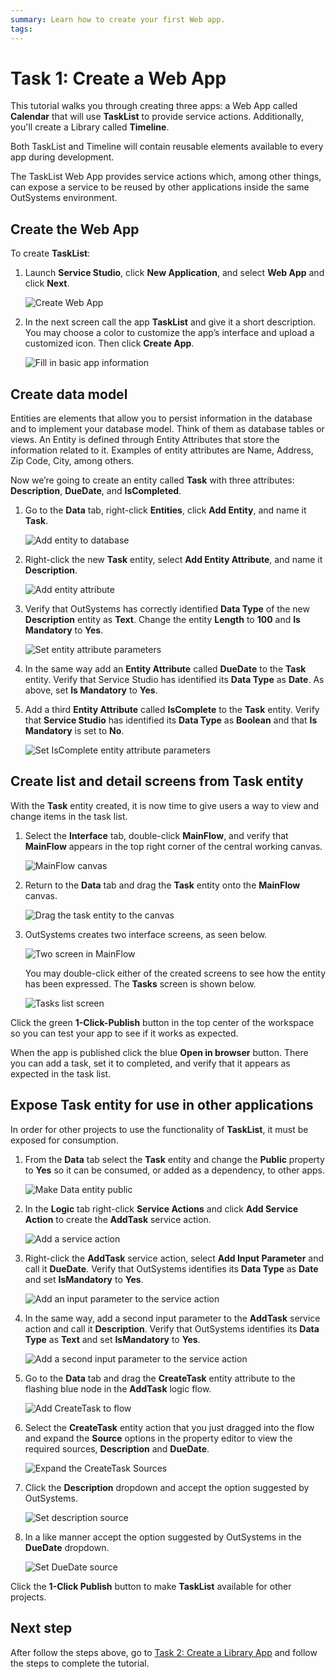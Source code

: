 ```yaml
---
summary: Learn how to create your first Web app.
tags: 
---
```


# Task 1: Create a Web App
 
This tutorial walks you through creating three apps: a Web App called **Calendar** that will use **TaskList** to provide service actions. Additionally, you'll create a Library called **Timeline**.

Both TaskList and Timeline will contain reusable elements available to every app during development. 

The TaskList Web App provides service actions which, among other things, can expose a service to be reused by other applications inside the same OutSystems environment.

## Create the Web App

To create **TaskList**: 

1. Launch **Service Studio**, click **New Application**, and select **Web App** and click **Next**.  

    ![Create Web App](images/create-service-ss.png "Create Web App") 
 
1. In the next screen call the app **TaskList** and give it a short description. You may choose a color to customize the app’s interface and upload a customized icon. Then click **Create App**.  

    ![Fill in basic app information](images/fill-in-app-basic-information-ss.png "Fill in basic app information")

## Create data model

Entities are elements that allow you to persist information in the database and to implement your database model. Think of them as database tables or views.  An Entity is defined through Entity Attributes that store the information related to it. Examples of entity attributes are Name, Address, Zip Code, City, among others.

Now we’re going to create an entity called **Task** with three attributes: **Description**, **DueDate**, and **IsCompleted**.

1. Go to the **Data** tab, right-click **Entities**, click **Add Entity**, and name it **Task**. 

    ![Add entity to database](images/add-entity-ss.png "Add entity to database") 

1. Right-click the new **Task** entity, select **Add Entity Attribute**, and name it **Description**. 

    ![Add entity attribute](images/add-entity-attribute-ss.png "Add entity attribute") 

1. Verify that OutSystems has correctly identified  **Data Type** of the new **Description** entity as **Text**. Change the entity **Length** to **100** and **Is Mandatory** to **Yes**. 

    ![Set entity attribute parameters](images/set-entity-attribute-parameters-ss.png "Set entity attribute parameters") 

1. In the same way add an **Entity Attribute** called **DueDate** to the **Task** entity. Verify that Service Studio has identified its **Data Type** as **Date**. As above, set **Is Mandatory** to **Yes**.
1. Add a third **Entity Attribute** called **IsComplete** to the **Task** entity. Verify that **Service Studio** has identified its **Data Type** as **Boolean** and that **Is Mandatory** is set to **No**. 

    ![Set IsComplete entity attribute parameters](images/set-entity-attribute-parameter-boolean-ss.png "Set IsComplete entity attribute parameters") 

## Create list and detail screens from **Task** entity

With the **Task** entity created, it is now time to give users a way to view and change items in the task list. 

1. Select the **Interface** tab, double-click **MainFlow**, and verify that **MainFlow** appears in the top right corner of the central working canvas. 

    ![MainFlow canvas](images/main-flow-canvas-ss.png "MainFlow canvas") 

1. Return to the **Data** tab and drag the **Task** entity onto the **MainFlow** canvas.  

    ![Drag the task entity to the canvas](images/drag-task-entity-to-canvas-ss.png "Drag the task entity to the canvas") 

1. OutSystems creates two interface screens, as seen below.

    ![Two screen in MainFlow](images/two-screens-in-main-flow-ss.png "Two screen in MainFlow") 

    You may double-click either of the created screens to see how the entity has been expressed. The **Tasks** screen is shown below. 
    
    ![Tasks list screen](images/task-list-screen-ss.png "Tasks list screen") 

<!--
## Change roles of screens to anonymous for testing

<div class="info" markdown="1">

EAP reportedly will not have roles. They still appear in the interface, so they are documented here.

</div>

1. Go to the **Interface** tab and select **Tasks** in the **MainFlow**. Click **Anonymous** in the **Roles** area so it it is easier to test the app during development.

    ![Set Task entity to anonymous](images/set-task-entity-to-anonymous-ss.png "Set Task entity to anonymous") 

1. In the same manner, select **TaskDetail** in the **MainFlow** and click **Anonymous** in the **Roles** area. 

    <div class="info" markdown="1">

    During the publish process you will receive the following security warning: You're exposing a Server Action for public access and without authentication. Consider removing the Anonymous Role from this Screen.

    For most business apps, access to interface screens is restricted to registered users. Before deployment to the quality or production environments, the role of these screens should be changed back to the default so they are not anonymous.

    </div>
-->

Click the green **1-Click-Publish** button in the top center of the workspace so you can test your app to see if it works as expected.

When the app is published click the blue **Open in browser** button. There you can add a task, set it to completed, and verify that it appears as expected in the task list.

## Expose **Task** entity for use in other applications

In order for other projects to use the functionality of **TaskList**, it must be exposed for consumption.

1. From the **Data** tab select the **Task** entity and change the **Public** property to **Yes** so it can be consumed, or added as a dependency, to other apps.

    ![Make Data entity public](images/make-data-entity-public-ss.png "Make Data entity public") 

1. In the **Logic** tab right-click **Service Actions** and click **Add Service Action** to create the **AddTask** service action.

    ![Add a service action](images/add-service-action-ss.png "Add a service action") 

1. Right-click the **AddTask** service action, select  **Add Input Parameter** and call it **DueDate**. Verify that OutSystems identifies its **Data Type** as **Date** and set **IsMandatory** to **Yes**.

    ![Add an input parameter to the service action](images/add-service-action-input-parameter-ss.png "Add an inpute parameter to the service action") 

1. In the same way, add a second input parameter to the **AddTask** service action and call it **Description**. Verify that OutSystems identifies its **Data Type** as **Text** and set **IsMandatory** to **Yes**.

    ![Add a second input parameter to the service action](images/add-second-service-action-input-parameter-ss.png "Add a second input parameter to the service action") 

1. Go to the **Data** tab and drag the **CreateTask** entity attribute to the flashing blue node in the **AddTask** logic flow.

    ![Add CreateTask to flow](images/add-create-task-to-flow-ss.png "Add CreateTask to flow") 

1. Select the **CreateTask** entity action that you just dragged into the flow and expand the **Source** options in the property editor to view the required sources, **Description** and **DueDate**.

    ![Expand the CreateTask Sources](images/expand-createtask-source-ss.png "Expand the CreateTask Sources") 

1. Click the **Description** dropdown and accept the option suggested by OutSystems.

    ![Set description source](images/add-create-task-source-ss.png "Set description source") 

1. In a like manner accept the option suggested by OutSystems in the **DueDate** dropdown.

    ![Set DueDate source](images/add-second-create-task-source-ss.png "Set DueDate source") 

Click the **1-Click Publish** button to make **TaskList** available for other projects.

## Next step

After follow the steps above, go to [Task 2: Create a Library App](tutorial-2-create-library.md) and follow the steps to complete the tutorial.
